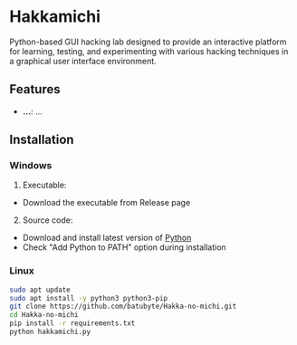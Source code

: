 # Hakkamichi

Python-based GUI hacking lab designed to provide an interactive platform for learning, testing, and experimenting with various hacking techniques in a graphical user interface environment.

## Features

- **...**: ...

## Installation

### Windows
1. Executable:
* Download the executable from Release page

2. Source code:
* Download and install latest version of [Python](https://www.python.org/downloads/)
* Check "Add Python to PATH" option during installation

### Linux
```bash
sudo apt update
sudo apt install -y python3 python3-pip
git clone https://github.com/batubyte/Hakka-no-michi.git
cd Hakka-no-michi
pip install -r requirements.txt
python hakkamichi.py
```

